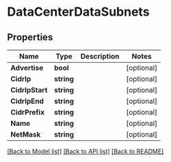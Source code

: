 # DataCenterDataSubnets

## Properties

Name | Type | Description | Notes
------------ | ------------- | ------------- | -------------
**Advertise** | **bool** |  | [optional] 
**CidrIp** | **string** |  | [optional] 
**CidrIpStart** | **string** |  | [optional] 
**CidrIpEnd** | **string** |  | [optional] 
**CidrPrefix** | **string** |  | [optional] 
**Name** | **string** |  | [optional] 
**NetMask** | **string** |  | [optional] 

[[Back to Model list]](../README.md#documentation-for-models) [[Back to API list]](../README.md#documentation-for-api-endpoints) [[Back to README]](../README.md)


